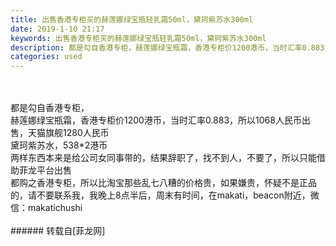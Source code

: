 ```yaml
---
title: 出售香港专柜买的赫莲娜绿宝瓶轻乳霜50ml，黛珂紫苏水300ml
date: 2019-1-10 21:17
keywords: 出售香港专柜买的赫莲娜绿宝瓶轻乳霜50ml，黛珂紫苏水300ml
description: 都是勾自香港专柜，赫莲娜绿宝瓶霜，香港专柜价1200港币，当时汇率0.883，所以1068人民币出售，天猫旗舰1280人民币黛珂紫苏水，538*2港币两样东西本来是给公司女同事带的，结果辞职了，找不到人，不要了，所以只能借助菲龙平台出售都购之香港专柜，所以比淘宝那些乱七八糟的价格贵，如果嫌贵，怀疑不是正品的，请不要联系我，我晚上8点半后，周末有时间，在makati，beacon附近，微信：makatichushi
categories: used
---
```

<td class="t_f" id="postmessage_2661255">

<br/>
<br/>
都是勾自香港专柜，<br/>
赫莲娜绿宝瓶霜，香港专柜价1200港币，当时汇率0.883，所以1068人民币出售，天猫旗舰1280人民币<br/>
黛珂紫苏水，538*2港币<br/>
两样东西本来是给公司女同事带的，结果辞职了，找不到人，不要了，所以只能借助菲龙平台出售<br/>
都购之香港专柜，所以比淘宝那些乱七八糟的价格贵，如果嫌贵，怀疑不是正品的，请不要联系我，我晚上8点半后，周末有时间，在makati，beacon附近，微信：makatichushi<br/>
<img alt="" border="0" class="zoom" data-cf-modified-6ba14b3f8cf20891207c2897-="" file="http://www.flw.ph/data/appbyme/upload/image/201901/10/BkVz3dtcNBJr.jpg" id="aimg_BO0Oo" lazyloadthumb="1" onclick="" onmouseover="" src="http://www.flw.ph/data/appbyme/upload/image/201901/10/BkVz3dtcNBJr.jpg"/><br/>
<img alt="" border="0" class="zoom" data-cf-modified-6ba14b3f8cf20891207c2897-="" file="http://www.flw.ph/data/appbyme/upload/image/201901/10/2BgmFIaJMuXG.jpg" id="aimg_Z3Vn7" lazyloadthumb="1" onclick="" onmouseover="" src="http://www.flw.ph/data/appbyme/upload/image/201901/10/2BgmFIaJMuXG.jpg"/><br/>
<img alt="" border="0" class="zoom" data-cf-modified-6ba14b3f8cf20891207c2897-="" file="http://www.flw.ph/data/appbyme/upload/image/201901/10/5RryljU217pv.jpg" id="aimg_ULqjS" lazyloadthumb="1" onclick="" onmouseover="" src="http://www.flw.ph/data/appbyme/upload/image/201901/10/5RryljU217pv.jpg"/><br/>
<img alt="" border="0" class="zoom" data-cf-modified-6ba14b3f8cf20891207c2897-="" file="http://www.flw.ph/data/appbyme/upload/image/201901/10/EUWIKIRDceIF.jpg" id="aimg_Pl9EF" lazyloadthumb="1" onclick="" onmouseover="" src="http://www.flw.ph/data/appbyme/upload/image/201901/10/EUWIKIRDceIF.jpg"/><br/>
<img alt="" border="0" class="zoom" data-cf-modified-6ba14b3f8cf20891207c2897-="" file="http://www.flw.ph/data/appbyme/upload/image/201901/10/HvxjWhCIaAdq.jpg" id="aimg_esb0p" lazyloadthumb="1" onclick="" onmouseover="" src="http://www.flw.ph/data/appbyme/upload/image/201901/10/HvxjWhCIaAdq.jpg"/><br/>
<br/>
</td>
###### 转载自[菲龙网]